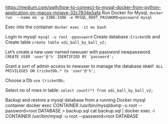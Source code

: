 https://medium.com/swlh/how-to-connect-to-mysql-docker-from-python-application-on-macos-mojave-32c7834e5afa
Run Docker for Mysql,
    `docker run  --name ms -p 3306:3306 -e MYSQL_ROOT_PASSWORD=password mysql`

Exec into the container
    `docker exec -it ms bash`

Login to mysql: `mysql -u root -ppassword`
Create database :`CricketDb` and 
Create table `create table odi_ball_by_ball_v2;`

Let’s create a new user named newuser with password newpassword.
    `CREATE USER 'user'@'%' IDENTIFIED BY 'password';`

Grant a sort of admin access to newuser to manage the database
    `GRANT ALL PRIVILEGES ON CricketDb.* to 'user'@'%';`

Choose a Db
`use CricketDb;`

Select no of rows in table: 
`select count(*) from odi_ball_by_ball_v2;`

Backup and restore a mysql database from a running Docker mysql container
docker exec CONTAINER /usr/bin/mysqldump -u root --password=root DATABASE > backup.sql
cat backup.sql | docker exec -i CONTAINER /usr/bin/mysql -u root --password=root DATABASE